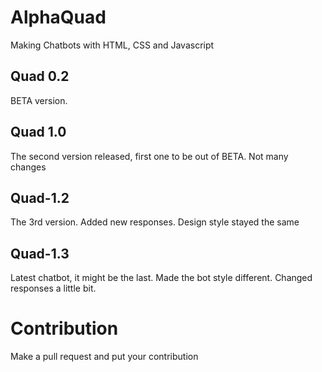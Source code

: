 # AlphaQuad
Making Chatbots with HTML, CSS and Javascript

## Quad 0.2

BETA version. 

## Quad 1.0

The second version released, first one to be out of BETA. Not many changes

## Quad-1.2
The 3rd version. Added new responses. Design style stayed the same

## Quad-1.3
Latest chatbot, it might be the last. Made the bot style different. Changed responses a little bit. 

# Contribution
Make a pull request and put your contribution

